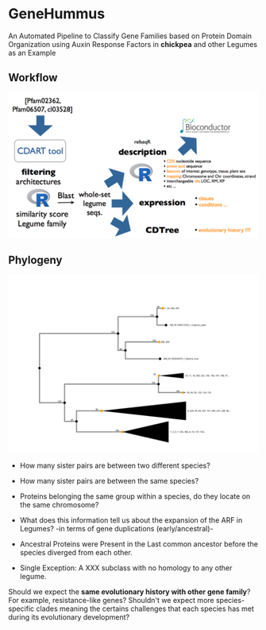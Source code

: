 # GeneHummus

An Automated Pipeline to Classify Gene Families based on Protein Domain Organization using Auxin Response Factors in **chickpea** and other Legumes as an Example

## Workflow

![](workflow.png)


## Phylogeny  

![](PhyloIO_Tree.svg)

* How many sister pairs are between two different species?   
* How many sister pairs are between the same species?   
* Proteins belonging the same group within a species, do they locate on the same chromosome?  
* What does this information tell us about the expansion of the ARF in Legumes? -in terms of gene duplications (early/ancestral)-  

* Ancestral Proteins were Present in the Last common ancestor before the species diverged from each other.   
* Single Exception: A XXX subclass with no homology to any other legume.   


Should we expect the **same evolutionary history with other gene family**? For example, resistance-like genes? Shouldn't we expect more species-specific clades meaning the certains challenges that each species has met during its evolutionary development?
